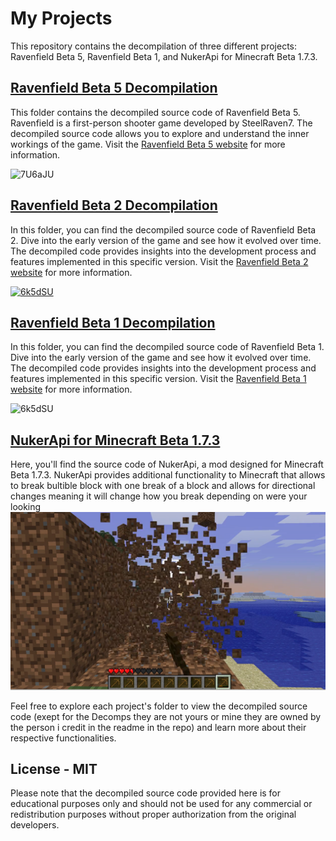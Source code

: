 # My Projects

This repository contains the decompilation of three different projects: Ravenfield Beta 5, Ravenfield Beta 1, and NukerApi for Minecraft Beta 1.7.3.

## [Ravenfield Beta 5 Decompilation](https://github.com/JonJon565/Ravenfield_Beta_5_Decomp)

This folder contains the decompiled source code of Ravenfield Beta 5. Ravenfield is a first-person shooter game developed by SteelRaven7. The decompiled source code allows you to explore and understand the inner workings of the game. Visit the [Ravenfield Beta 5 website](https://steelraven7.itch.io/ravenfield) for more information.

![7U6aJU](https://github.com/JonJon565/Ravenfield_Beta_5_Decomp/assets/97921266/a7d3da4e-af32-48d3-8321-e1c28bd53771)

## [Ravenfield Beta 2 Decompilation](https://github.com/JonJon565/Ravenfield_Beta_2_Decomp)

In this folder, you can find the decompiled source code of Ravenfield Beta 2. Dive into the early version of the game and see how it evolved over time. The decompiled code provides insights into the development process and features implemented in this specific version. Visit the [Ravenfield Beta 2 website](https://steelraven7.itch.io/ravenfield-beta-3-old-game-version?secret=C2Jwn6nFFBVNLANgtJGGx3OF4) for more information.

[![6k5dSU]((https://user-images.githubusercontent.com/97921266/265236975-b0da6e9b-4f0b-41fe-8dbe-b222cd4878ec.png))](https://user-images.githubusercontent.com/97921266/265236975-b0da6e9b-4f0b-41fe-8dbe-b222cd4878ec.png)

## [Ravenfield Beta 1 Decompilation](https://github.com/JonJon565/Ravenfield_Beta_1_Decomp)

In this folder, you can find the decompiled source code of Ravenfield Beta 1. Dive into the early version of the game and see how it evolved over time. The decompiled code provides insights into the development process and features implemented in this specific version. Visit the [Ravenfield Beta 1 website](https://steelraven7.itch.io/ravenfield-beta-3-old-game-version?secret=C2Jwn6nFFBVNLANgtJGGx3OF4) for more information.

![6k5dSU](https://github.com/JonJon565/Ravenfield_Beta_5_Decomp/assets/97921266/b8f1539f-38bb-4863-bf02-5b9125adcf1b)

## [NukerApi for Minecraft Beta 1.7.3](https://github.com/JonJon565/NukerApi)

Here, you'll find the source code of NukerApi, a mod designed for Minecraft Beta 1.7.3. NukerApi provides additional functionality to Minecraft that allows to break bultible block with one break of a block and allows for directional changes meaning it will change how you break depending on were your looking 
![zPyDeH](https://raw.githubusercontent.com/JonJon565/jonjon565.github.io/main/NukerApi/nukerapi.png)

Feel free to explore each project's folder to view the decompiled source code (exept for the Decomps they are not yours or mine they are owned by the person i credit in the readme in the repo) and learn more about their respective functionalities.

## License - MIT

Please note that the decompiled source code provided here is for educational purposes only and should not be used for any commercial or redistribution purposes without proper authorization from the original developers.
